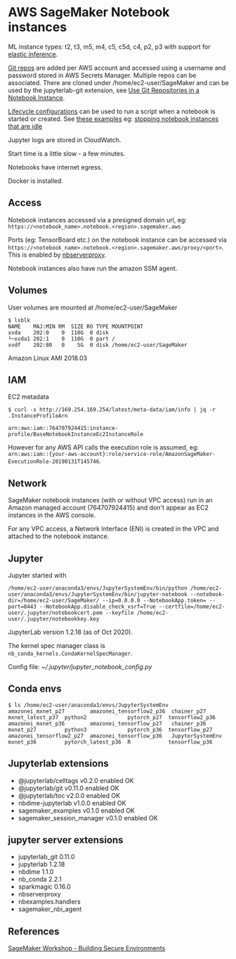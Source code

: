 # AWS SageMaker Notebook instances

ML instance types: t2, t3, m5, m4, c5, c5d, c4, p2, p3 with support for [elastic inference](https://docs.aws.amazon.com/sagemaker/latest/dg/ei.html).

[Git repos](https://docs.aws.amazon.com/sagemaker/latest/dg/nbi-git-resource.html) are added per AWS account and accessed using a username and password stored in AWS Secrets Manager. Multiple repos can be associated. There are cloned under /home/ec2-user/SageMaker and can be used by the jupyterlab-git extension, see [Use Git Repositories in a Notebook Instance](https://github.com/awsdocs/amazon-sagemaker-developer-guide/blob/master/doc_source/git-nbi-use.md).

[Lifecycle configurations](https://docs.aws.amazon.com/sagemaker/latest/dg/notebook-lifecycle-config.html) can be used to run a script when a notebook is started or created. See [these examples](https://github.com/aws-samples/amazon-sagemaker-notebook-instance-lifecycle-config-samples) eg: [stopping notebook instances that are idle](https://github.com/aws-samples/amazon-sagemaker-notebook-instance-lifecycle-config-samples/tree/master/scripts/auto-stop-idle)

Jupyter logs are stored in CloudWatch.

Start time is a little slow - a few minutes.

Notebooks have internet egress.

Docker is installed.

## Access

Notebook instances accessed via a presigned domain url, eg: `https://<notebook_name>.notebook.<region>.sagemaker.aws`

Ports (eg: TensorBoard etc.) on the notebook instance can be accessed via `https://<notebook_name>.notebook.<region>.sagemaker.aws/proxy/<port>`. This is enabled by [nbserverproxy](https://github.com/tekumara/sagemaker/tree/main/nbserverproxy).

Notebook instances also have run the amazon SSM agent.  

## Volumes

User volumes are mounted at /home/ec2-user/SageMaker

```
$ lsblk
NAME    MAJ:MIN RM  SIZE RO TYPE MOUNTPOINT
xvda    202:0    0  110G  0 disk
└─xvda1 202:1    0  110G  0 part /
xvdf    202:80   0    5G  0 disk /home/ec2-user/SageMaker
```

Amazon Linux AMI 2018.03

## IAM

EC2 metadata

```
$ curl -s http://169.254.169.254/latest/meta-data/iam/info | jq -r .InstanceProfileArn

arn:aws:iam::764707924415:instance-profile/BaseNotebookInstanceEc2InstanceRole
```

However for any AWS API calls the execution role is assumed, eg: `arn:aws:iam::{your-aws-account}:role/service-role/AmazonSageMaker-ExecutionRole-20190131T145746`.

## Network

SageMaker notebook instances (with or without VPC access) run in an Amazon managed account (764707924415) and don't appear as EC2 instances in the AWS console.

For any VPC access, a Network Interface (ENI) is created in the VPC and attached to the notebook instance.

## Jupyter

Jupyter started with

```
/home/ec2-user/anaconda3/envs/JupyterSystemEnv/bin/python /home/ec2-user/anaconda3/envs/JupyterSystemEnv/bin/jupyter-notebook --notebook-dir=/home/ec2-user/SageMaker/ --ip=0.0.0.0 --NotebookApp.token= --port=8443 --NotebookApp.disable_check_xsrf=True --certfile=/home/ec2-user/.jupyter/notebookcert.pem --keyfile /home/ec2-user/.jupyter/notebookkey.key
```

JupyterLab version 1.2.18 (as of Oct 2020).

The kernel spec manager class is `nb_conda_kernels.CondaKernelSpecManager`.

Config file: _~/.jupyter/jupyter_notebook_config.py_

## Conda envs

```
$ ls /home/ec2-user/anaconda3/envs/JupyterSystemEnv
amazonei_mxnet_p27        amazonei_tensorflow2_p36  chainer_p27       mxnet_latest_p37  python2             pytorch_p27  tensorflow2_p36
amazonei_mxnet_p36        amazonei_tensorflow_p27   chainer_p36       mxnet_p27         python3             pytorch_p36  tensorflow_p27
amazonei_tensorflow2_p27  amazonei_tensorflow_p36   JupyterSystemEnv  mxnet_p36         pytorch_latest_p36  R            tensorflow_p36
```


## Jupyterlab extensions

- @jupyterlab/celltags v0.2.0 enabled OK
- @jupyterlab/git v0.11.0 enabled OK
- @jupyterlab/toc v2.0.0 enabled OK
- nbdime-jupyterlab v1.0.0 enabled OK
- sagemaker_examples v0.1.0 enabled OK
- sagemaker_session_manager v0.1.0 enabled OK

## jupyter server extensions

- jupyterlab_git 0.11.0
- jupyterlab 1.2.18
- nbdime 1.1.0
- nb_conda 2.2.1
- sparkmagic 0.16.0
- nbserverproxy
- nbexamples.handlers
- sagemaker_nbi_agent


## References

[SageMaker Workshop - Building Secure Environments](https://sagemaker-workshop.com/security_for_sysops.html)
